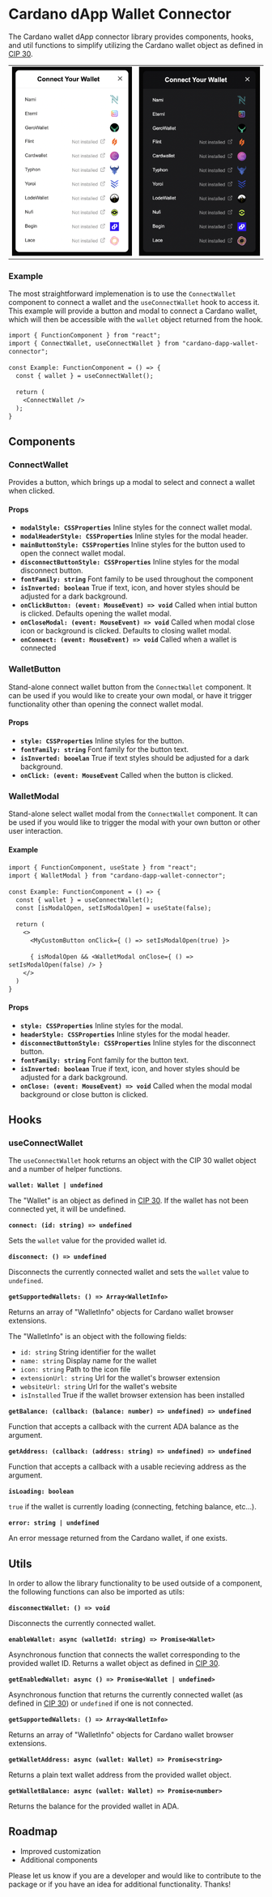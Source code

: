 # Cardano dApp Wallet Connector

The Cardano wallet dApp connector library provides components, hooks, and util functions to simplify
utilizing the Cardano wallet object as defined in [CIP 30](https://cips.cardano.org/cips/cip30).

<center>
  <table>
    <tr>
      <td>
        <img src="./docs/img/wallet-modal-unstyled.png">
      </td>
      <td>
        <img src="./docs/img/wallet-modal-styled.png">
      </td>
    </tr>
  </table>
</center>

### Example

The most straightforward implemenation is to use the `ConnectWallet` component to connect a wallet
and the `useConnectWallet` hook to access it. This example will provide a button and modal to connect
a Cardano wallet, which will then be accessible with the `wallet` object returned from the hook.

```
import { FunctionComponent } from "react";
import { ConnectWallet, useConnectWallet } from "cardano-dapp-wallet-connector";

const Example: FunctionComponent = () => {
  const { wallet } = useConnectWallet();

  return (
    <ConnectWallet />
  );
}
```

## Components

### ConnectWallet

Provides a button, which brings up a modal to select and connect a wallet when clicked.

#### Props

- **`modalStyle: CSSProperties`** Inline styles for the connect wallet modal.
- **`modalHeaderStyle: CSSProperties`** Inline styles for the modal header.
- **`mainButtonStyle: CSSProperties`** Inline styles for the button used to open the connect wallet modal.
- **`disconnectButtonStyle: CSSProperties`** Inline styles for the modal disconnect button.
- **`fontFamily: string`** Font family to be used throughout the component
- **`isInverted: boolean`** True if text, icon, and hover styles should be adjusted for a dark background.
- **`onClickButton: (event: MouseEvent) => void`** Called when intial button is clicked. Defaults opening the wallet modal.
- **`onCloseModal: (event: MouseEvent) => void`** Called when modal close icon or background is clicked. Defaults to closing wallet modal.
- **`onConnect: (event: MouseEvent) => void`** Called when a wallet is connected

### WalletButton

Stand-alone connect wallet button from the `ConnectWallet` component. It can be used if you
would like to create your own modal, or have it trigger functionality other than opening the
connect wallet modal.

#### Props

- **`style: CSSProperties`** Inline styles for the button.
- **`fontFamily: string`** Font family for the button text.
- **`isInverted: booelan`** True if text styles should be adjusted for a dark background.
- **`onClick: (event: MouseEvent`** Called when the button is clicked.

### WalletModal

Stand-alone select wallet modal from the `ConnectWallet` component. It can be used if you would
like to trigger the modal with your own button or other user interaction.

#### Example

```
import { FunctionComponent, useState } from "react";
import { WalletModal } from "cardano-dapp-wallet-connector";

const Example: FunctionComponent = () => {
  const { wallet } = useConnectWallet();
  const [isModalOpen, setIsModalOpen] = useState(false);

  return (
    <>
      <MyCustomButton onClick={ () => setIsModalOpen(true) }>

      { isModalOpen && <WalletModal onClose={ () => setIsModalOpen(false) /> }
    </>
  )
}
```

#### Props

- **`style: CSSProperties`** Inline styles for the modal.
- **`headerStyle: CSSProperties`** Inline styles for the modal header.
- **`disconnectButtonStyle: CSSProperties`** Inline styles for the disconnect button.
- **`fontFamily: string`** Font family for the button text.
- **`isInverted: boolean`** True if text, icon, and hover styles should be adjusted for a dark background.
- **`onClose: (event: MouseEvent) => void`** Called when the modal modal background or close button is clicked.

## Hooks

### useConnectWallet

The `useConnectWallet` hook returns an object with the CIP 30 wallet object and
a number of helper functions.

**`wallet: Wallet | undefined`**

The "Wallet" is an object as defined in [CIP 30](https://cips.cardano.org/cips/cip30).
If the wallet has not been connected yet, it will be undefined.

**`connect: (id: string) => undefined`**

Sets the `wallet` value for the provided wallet id.

**`disconnect: () => undefined`**

Disconnects the currently connected wallet and sets the `wallet` value to `undefined`.

**`getSupportedWallets: () => Array<WalletInfo>`**

Returns an array of "WalletInfo" objects for Cardano wallet browser extensions.

The "WalletInfo" is an object with the following fields:

- `id: string` String identifier for the wallet
- `name: string` Display name for the wallet
- `icon: string` Path to the icon file
- `extensionUrl: string` Url for the wallet's browser extension
- `websiteUrl: string` Url for the wallet's website
- `isInstalled` True if the wallet browser extension has been installed

**`getBalance: (callback: (balance: number) => undefined) => undefined`**

Function that accepts a callback with the current ADA balance as
the argument.

**`getAddress: (callback: (address: string) => undefined) => undefined`**

Function that accepts a callback with a usable recieving address as
the argument.

**`isLoading: boolean`**

`true` if the wallet is currently loading (connecting, fetching balance, etc...).

**`error: string | undefined`**

An error message returned from the Cardano wallet, if one exists.

## Utils

In order to allow the library functionality to be used outside of a component, the following
functions can also be imported as utils:

**`disconnectWallet: () => void`**

Disconnects the currently connected wallet.

**`enableWallet: async (walletId: string) => Promise<Wallet>`**

Asynchronous function that connects the wallet corresponding to the provided wallet ID. Returns
a wallet object as defined in [CIP 30](https://cips.cardano.org/cips/cip30).

**`getEnabledWallet: async () => Promise<Wallet | undefined>`**

Asynchronous function that returns the currently connected wallet (as defined
in [CIP 30](https://cips.cardano.org/cips/cip30)) or `undefined` if one is not connected.

**`getSupportedWallets: () => Array<WalletInfo>`**

Returns an array of "WalletInfo" objects for Cardano wallet browser extensions.

**`getWalletAddress: async (wallet: Wallet) => Promise<string>`**

Returns a plain text wallet address from the provided wallet object.

**`getWalletBalance: async (wallet: Wallet) => Promise<number>`**

Returns the balance for the provided wallet in ADA.

## Roadmap

- Improved customization
- Additional components

Please let us know if you are a developer and would like to contribute to the package or if you
have an idea for additional functionality. Thanks!
